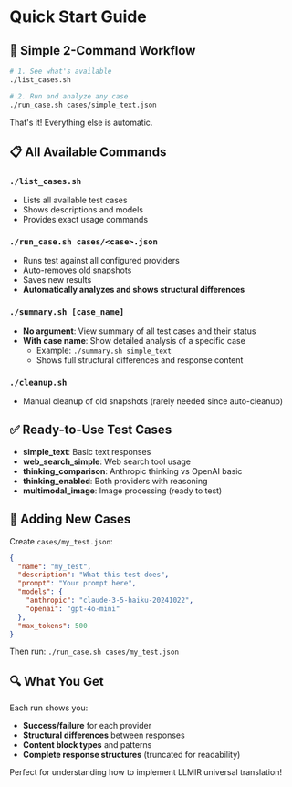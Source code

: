 # Quick Start Guide

## 🚀 Simple 2-Command Workflow

```bash
# 1. See what's available
./list_cases.sh

# 2. Run and analyze any case 
./run_case.sh cases/simple_text.json
```

That's it! Everything else is automatic.

## 📋 All Available Commands

### `./list_cases.sh`
- Lists all available test cases
- Shows descriptions and models
- Provides exact usage commands

### `./run_case.sh cases/<case>.json` 
- Runs test against all configured providers
- Auto-removes old snapshots  
- Saves new results
- **Automatically analyzes and shows structural differences**

### `./summary.sh [case_name]`
- **No argument**: View summary of all test cases and their status
- **With case name**: Show detailed analysis of a specific case
  - Example: `./summary.sh simple_text`
  - Shows full structural differences and response content

### `./cleanup.sh`
- Manual cleanup of old snapshots (rarely needed since auto-cleanup)

## ✅ Ready-to-Use Test Cases

- **simple_text**: Basic text responses
- **web_search_simple**: Web search tool usage
- **thinking_comparison**: Anthropic thinking vs OpenAI basic
- **thinking_enabled**: Both providers with reasoning
- **multimodal_image**: Image processing (ready to test)

## 🎯 Adding New Cases

Create `cases/my_test.json`:
```json
{
  "name": "my_test",
  "description": "What this test does",
  "prompt": "Your prompt here",
  "models": {
    "anthropic": "claude-3-5-haiku-20241022", 
    "openai": "gpt-4o-mini"
  },
  "max_tokens": 500
}
```

Then run: `./run_case.sh cases/my_test.json`

## 🔍 What You Get

Each run shows you:
- **Success/failure** for each provider
- **Structural differences** between responses  
- **Content block types** and patterns
- **Complete response structures** (truncated for readability)

Perfect for understanding how to implement LLMIR universal translation!